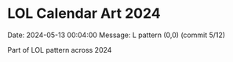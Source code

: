 # LOL Calendar Art 2024

Date: 2024-05-13 00:04:00
Message: L pattern (0,0) (commit 5/12)

Part of LOL pattern across 2024
